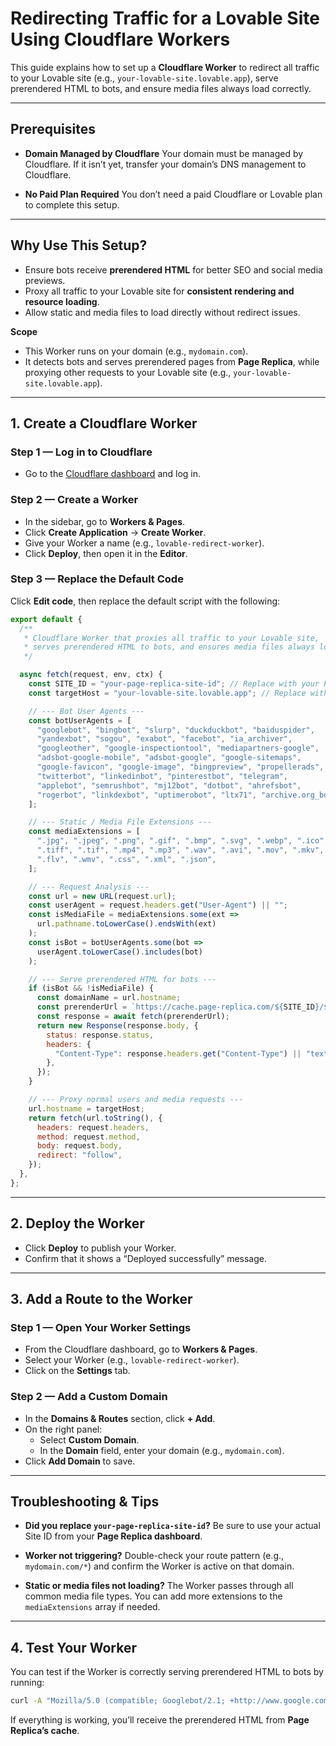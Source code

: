 # Redirecting Traffic for a Lovable Site Using Cloudflare Workers

This guide explains how to set up a **Cloudflare Worker** to redirect all traffic to your Lovable site (e.g., `your-lovable-site.lovable.app`), serve prerendered HTML to bots, and ensure media files always load correctly.

---

## Prerequisites

* **Domain Managed by Cloudflare**
  Your domain must be managed by Cloudflare. If it isn’t yet, transfer your domain’s DNS management to Cloudflare.

* **No Paid Plan Required**
  You don’t need a paid Cloudflare or Lovable plan to complete this setup.

---

## Why Use This Setup?

* Ensure bots receive **prerendered HTML** for better SEO and social media previews.
* Proxy all traffic to your Lovable site for **consistent rendering and resource loading**.
* Allow static and media files to load directly without redirect issues.

**Scope**

* This Worker runs on your domain (e.g., `mydomain.com`).
* It detects bots and serves prerendered pages from **Page Replica**, while proxying other requests to your Lovable site (e.g., `your-lovable-site.lovable.app`).

---

## 1. Create a Cloudflare Worker

### Step 1 — Log in to Cloudflare

* Go to the [Cloudflare dashboard](https://dash.cloudflare.com) and log in.

### Step 2 — Create a Worker

* In the sidebar, go to **Workers & Pages**.
* Click **Create Application** → **Create Worker**.
* Give your Worker a name (e.g., `lovable-redirect-worker`).
* Click **Deploy**, then open it in the **Editor**.

### Step 3 — Replace the Default Code

Click **Edit code**, then replace the default script with the following:

```js
export default {
  /**
   * Cloudflare Worker that proxies all traffic to your Lovable site,
   * serves prerendered HTML to bots, and ensures media files always load correctly.
   */

  async fetch(request, env, ctx) {
    const SITE_ID = "your-page-replica-site-id"; // Replace with your Page Replica Site ID
    const targetHost = "your-lovable-site.lovable.app"; // Replace with your Lovable site subdomain

    // --- Bot User Agents ---
    const botUserAgents = [
      "googlebot", "bingbot", "slurp", "duckduckbot", "baiduspider",
      "yandexbot", "sogou", "exabot", "facebot", "ia_archiver",
      "googleother", "google-inspectiontool", "mediapartners-google",
      "adsbot-google-mobile", "adsbot-google", "google-sitemaps",
      "google-favicon", "google-image", "bingpreview", "propellerads",
      "twitterbot", "linkedinbot", "pinterestbot", "telegram",
      "applebot", "semrushbot", "mj12bot", "dotbot", "ahrefsbot",
      "rogerbot", "linkdexbot", "uptimerobot", "ltx71", "archive.org_bot",
    ];

    // --- Static / Media File Extensions ---
    const mediaExtensions = [
      ".jpg", ".jpeg", ".png", ".gif", ".bmp", ".svg", ".webp", ".ico",
      ".tiff", ".tif", ".mp4", ".mp3", ".wav", ".avi", ".mov", ".mkv",
      ".flv", ".wmv", ".css", ".xml", ".json",
    ];

    // --- Request Analysis ---
    const url = new URL(request.url);
    const userAgent = request.headers.get("User-Agent") || "";
    const isMediaFile = mediaExtensions.some(ext =>
      url.pathname.toLowerCase().endsWith(ext)
    );
    const isBot = botUserAgents.some(bot =>
      userAgent.toLowerCase().includes(bot)
    );

    // --- Serve prerendered HTML for bots ---
    if (isBot && !isMediaFile) {
      const domainName = url.hostname;
      const prerenderUrl = `https://cache.page-replica.com/${SITE_ID}/${domainName}${url.pathname}`;
      const response = await fetch(prerenderUrl);
      return new Response(response.body, {
        status: response.status,
        headers: {
          "Content-Type": response.headers.get("Content-Type") || "text/html",
        },
      });
    }

    // --- Proxy normal users and media requests ---
    url.hostname = targetHost;
    return fetch(url.toString(), {
      headers: request.headers,
      method: request.method,
      body: request.body,
      redirect: "follow",
    });
  },
};
```

---

## 2. Deploy the Worker

* Click **Deploy** to publish your Worker.
* Confirm that it shows a “Deployed successfully” message.

---

## 3. Add a Route to the Worker

### Step 1 — Open Your Worker Settings

* From the Cloudflare dashboard, go to **Workers & Pages**.
* Select your Worker (e.g., `lovable-redirect-worker`).
* Click on the **Settings** tab.

### Step 2 — Add a Custom Domain

* In the **Domains & Routes** section, click **+ Add**.
* On the right panel:
  - Select **Custom Domain**.
  - In the **Domain** field, enter your domain (e.g., `mydomain.com`).
* Click **Add Domain** to save.

---

## Troubleshooting & Tips

* **Did you replace `your-page-replica-site-id`?**
  Be sure to use your actual Site ID from your **Page Replica dashboard**.

* **Worker not triggering?**
  Double-check your route pattern (e.g., `mydomain.com/*`) and confirm the Worker is active on that domain.

* **Static or media files not loading?**
  The Worker passes through all common media file types.
  You can add more extensions to the `mediaExtensions` array if needed.

---

## 4. Test Your Worker

You can test if the Worker is correctly serving prerendered HTML to bots by running:

```sh
curl -A "Mozilla/5.0 (compatible; Googlebot/2.1; +http://www.google.com/bot.html)" https://yourdomain.com/page
```

If everything is working, you’ll receive the prerendered HTML from **Page Replica’s cache**.